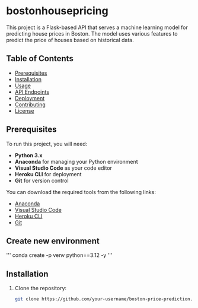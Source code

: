 # bostonhousepricing

This project is a Flask-based API that serves a machine learning model for predicting house prices in Boston. The model uses various features to predict the price of houses based on historical data.

## Table of Contents
- [Prerequisites](#prerequisites)
- [Installation](#installation)
- [Usage](#usage)
- [API Endpoints](#api-endpoints)
- [Deployment](#deployment)
- [Contributing](#contributing)
- [License](#license)

## Prerequisites

To run this project, you will need:
- **Python 3.x**
- **Anaconda** for managing your Python environment
- **Visual Studio Code** as your code editor
- **Heroku CLI** for deployment
- **Git** for version control

You can download the required tools from the following links:
- [Anaconda](https://www.anaconda.com/products/distribution)
- [Visual Studio Code](https://code.visualstudio.com/)
- [Heroku CLI](https://devcenter.heroku.com/articles/heroku-cli)
- [Git](https://git-scm.com/)

## Create new environment
'''
conda create -p venv python==3.12 -y
'''

## Installation

1. Clone the repository:
   ```bash
   git clone https://github.com/your-username/boston-price-prediction.git
